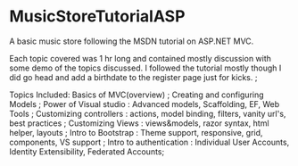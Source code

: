 # MusicStoreTutorialASP
A basic music store following the MSDN tutorial on ASP.NET MVC. 

Each topic covered was 1 hr long and contained mostly discussion with some demo of the topics discussed. I followed the tutorial mostly
though I did go head and add a birthdate to the register page just for kicks. ; 

Topics Included:
Basics of MVC(overview) ; 
Creating and configuring Models ; 
Power of Visual studio : Advanced models, Scaffolding, EF, Web Tools ; 
Customizing controllers : actions, model binding, filters, vanity url's, best practices ; 
Customizing Views : views&models, razor syntax, html helper, layouts ; 
Intro to Bootstrap : Theme support, responsive, grid, components, VS support ; 
Intro to authentication : Individual User Accounts, Identity Extensibility, Federated Accounts; 
